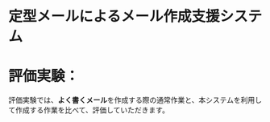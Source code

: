 # 定型メールによるメール作成支援システム

# 評価実験：
評価実験では、**よく書くメール**を作成する際の通常作業と、本システムを利用して作成する作業を比べて、評価していただきます。

## 
